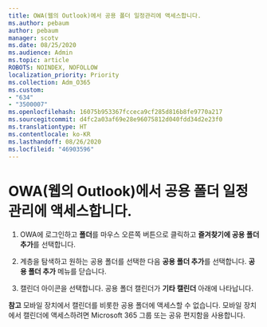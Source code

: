 ```yaml
---
title: OWA(웹의 Outlook)에서 공용 폴더 일정관리에 액세스합니다.
ms.author: pebaum
author: pebaum
manager: scotv
ms.date: 08/25/2020
ms.audience: Admin
ms.topic: article
ROBOTS: NOINDEX, NOFOLLOW
localization_priority: Priority
ms.collection: Adm_O365
ms.custom:
- "634"
- "3500007"
ms.openlocfilehash: 16075b953367fcceca9cf285d816b8fe9770a217
ms.sourcegitcommit: d4fc2a03af69e28e96075812d040fdd34d2e23f0
ms.translationtype: HT
ms.contentlocale: ko-KR
ms.lasthandoff: 08/26/2020
ms.locfileid: "46903596"
---
```

# <a name="access-a-public-folder-calendar-in-owa-outlook-on-the-web"></a>OWA(웹의 Outlook)에서 공용 폴더 일정관리에 액세스합니다.

1. OWA에 로그인하고 **폴더**를 마우스 오른쪽 버튼으로 클릭하고 **즐겨찾기에 공용 폴더 추가**를 선택합니다.

2. 계층을 탐색하고 원하는 공용 폴더를 선택한 다음 **공용 폴더 추가**를 선택합니다. **공용 폴더 추가** 메뉴를 닫습니다.  

3. 캘린더 아이콘을 선택합니다. 공용 폴더 캘린더가 **기타 캘린더** 아래에 나타납니다.  

**참고** 모바일 장치에서 캘린더를 비롯한 공용 폴더에 액세스할 수 없습니다. 모바일 장치에서 캘린더에 액세스하려면 Microsoft 365 그룹 또는 공유 편지함을 사용합니다.
